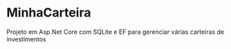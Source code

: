 # MinhaCarteira
Projeto em Asp.Net Core com SQLite e EF para gerenciar várias carteiras de investimentos
